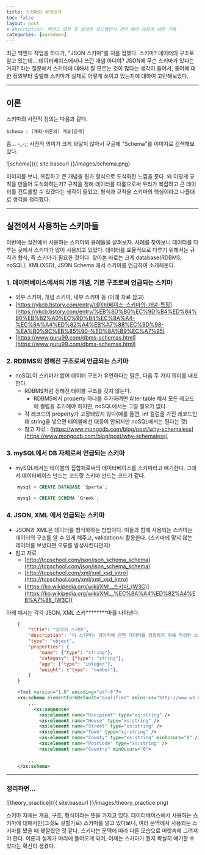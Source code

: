 ```yaml
---
title: 스키마란 무엇인가
toc: false
layout: post
# description: 백엔드 업무 중 발생한 로드밸런서 관련 에러 대응에 대한 기록
categories: [markdown]
---
```


최근 백엔드 작업을 하다가, "JSON 스키마"를 처음 접했다. 스키마? 데이터의 구조로 알고 있는데... 데이터베이스에서나 쓰던 개념 아니야? JSON에 무슨 스키마가 있다는 거지? 라는 질문에서 스키마에 대해서 잘 모르는 것이 많다는 생각이 들어서, 용어에 대한 정의부터 출발해 스키마가 실제로 어떻게 쓰이고 있는지에 대하여 고민해보았다.

***

## 이론

스키마의 사전적 정의는 다음과 같다.
```
Schema : (계획·이론의) 개요[윤곽]
```

흠... -_-;;
사전적 의미가 크게 와닿지 않아서 구글에 "Schema"를 이미지로 검색해보았다.

![schema]({{ site.baseurl }}/images/schema.png)

이미지를 보니, 복잡하고 큰 개념을 뭔가 형식으로 도식화한 느낌을 준다. 왜 이렇게 규칙을 만들어 도식화하는가? 규칙을 정해 데이터를 다룸으로써 우리가 복잡하고 큰 데이터를 컨트롤할 수 있겠다는 생각이 들었고, 형식과 규칙을 스키마의 핵심이라고 나름대로 생각을 정리했다. 

***

## 실전에서 사용하는 스키마들

이번에는 실전에서 사용하는 스키마의 용례들을 살펴보자. 사례를 찾아보니 데이터를 다루는 곳에서 스키마가 많이 사용되고 있었다. 데이터를 효율적으로 다루기 위해서는 규칙과 형식, 즉 스키마가 필요한 것이다. 찾아본 바로는 크게 database(RDBMS, noSQL), XML(XSD), JSON Schema 에서 스키마를 언급하여 소개해둔다. 

### 1. 데이터베이스에서의 기본 개념, 기본 구조로써 언급되는 스키마

- 외부 스키마, 개념 스키마, 내부 스키마 등 (아래 자료 참고)
- [https://ykcb.tistory.com/entry/데이터베이스-스키마의-개념-특징](https://ykcb.tistory.com/entry/%EB%8D%B0%EC%9D%B4%ED%84%B0%EB%B2%A0%EC%9D%B4%EC%8A%A4-%EC%8A%A4%ED%82%A4%EB%A7%88%EC%9D%98-%EA%B0%9C%EB%85%90-%ED%8A%B9%EC%A7%95)
- [https://www.guru99.com/dbms-schemas.html](https://www.guru99.com/dbms-schemas.html)

### 2. RDBMS의 정해진 구조로써 언급되는 스키마

- noSQL이 스키마가 없어 데이터 구조가 유연하다는 말은, 다음 두 가지 의미를 내포한다.
    - RDBMS처럼 정해진 테이블 구조를 갖지 않는다.
        - RDBMS에서 property 하나를 추가하려면 Alter table 해서 모든 레코드에 컬럼을 추가해야 하지만, noSQL에서는 그럴 필요가 없다.
    - 각 레코드의 property가 고정돼있지 않다(예를 들면, int 컬럼을 가진 레코드인데 string을 넣으면 테이블에선 대응이 안되지만 noSQL에서는 된다는 것)
    - 참고 자료 : [https://www.mongodb.com/blog/post/why-schemaless](https://www.mongodb.com/blog/post/why-schemaless)

### 3. mySQL에서 DB 자체로써 언급되는 스키마

- mySQL에서는 테이블의 집합체로써의 데이터베이스를 스키마라고 얘기한다. 그래서 데이터베이스 만드는 코드랑 스키마 만드는 코드가 같다.
```SQL
    mysql > CREATE DATABASE `Sparta`;
    
    mysql > CREATE SCHEMA `Greek`;
```

### 4. JSON, XML 에서 언급되는 스키마

- JSON과 XML은 데이터를 형식화하는 방법이다. 이들과 함께 사용되는 스키마는 데이터의 구조를 알 수 있게 해주고, validation시 활용한다. (스키마에 맞지 않는 데이터를 보냈다면 오류를 발생시킨다던지)
- 참고 자료
    - [http://tcpschool.com/json/json_schema_schema](http://tcpschool.com/json/json_schema_schema)
    - [http://tcpschool.com/xml/xml_xsd_intro](http://tcpschool.com/xml/xml_xsd_intro)
    - [https://ko.wikipedia.org/wiki/XML_스키마_(W3C)](https://ko.wikipedia.org/wiki/XML_%EC%8A%A4%ED%82%A4%EB%A7%88_(W3C))

아래 예시는 각각 JSON, XML 스키********마를 나타낸다.
``` JSON
    {
        "title": "강아지 스키마",
        "description": "이 스키마는 강아지에 관한 데이터를 검증하기 위해 작성된 스키마임.",
        "type": "object",
        "properties": {
            "name": {"type": "string"},
            "category": {"type": "string"},
            "age": {"type": "integer"},
            "weight": {"type": "number"},
        }
    }
```
``` XML
    <?xml version="1.0" encoding="utf-8"?>
    <xs:schema elementFormDefault="qualified" xmlns:xs="http://www.w3.org/2001/XMLSchema">
    	...
          <xs:sequence>
            <xs:element name="Recipient" type="xs:string" />
            <xs:element name="House" type="xs:string" />
            <xs:element name="Street" type="xs:string" />
            <xs:element name="Town" type="xs:string" />
            <xs:element name="County" type="xs:string" minOccurs="0" />
            <xs:element name="PostCode" type="xs:string" />
            <xs:element name="Country" minOccurs="0">
    
        ...
    </xs:schema>
```
***
### 정리하면...

![theory_practice]({{ site.baseurl }}/images/theory_practice.png)

스키마 자체는 개요, 구조, 형식이라는 뜻을 가지고 있다. 데이터베이스에서 사용하는 스키마에 대해서만(그것도 겉할기로) 스키마를 알고 있다보니, 여러 문맥에서 사용되는 스키마를 봤을 때 헷깔렸던 것 같다. 스키마는 문맥에 따라 다른 모습으로 머릿속에 그려져야 한다. 이론과 실제가 머리에 들어오게 되어, 이제는 스키마가 뭔지 확실히 얘기할 수 있다는 확신이 생겼다.